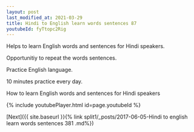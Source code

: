 ```yaml
---
layout: post
last_modified_at: 2021-03-29
title: Hindi to English learn words sentences 87 
youtubeId: fyTtopc2Rig
---
```

 
 
Helps to learn English words and sentences for Hindi speakers.

Opportunitiy to repeat the words sentences. 

Practice English language. 
 
10 minutes practice every day. 
 
How to learn English words and sentences for Hindi speakers 
 
{% include youtubePlayer.html id=page.youtubeId %}
 
 
[Next]({{ site.baseurl }}{% link  split1/_posts/2017-06-05-Hindi to english learn words sentences 381 .md%})
 
